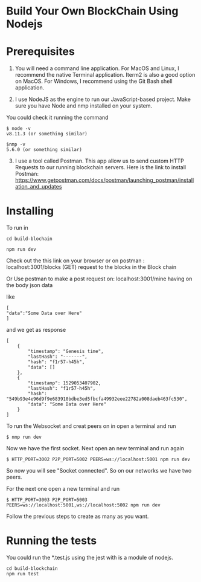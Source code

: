 # Build Your Own BlockChain Using Nodejs

# Prerequisites
1. You will need a command line application. For MacOS and Linux, I recommend the native Terminal application. Iterm2 is also a good option on MacOS. For Windows, I recommend using the Git Bash shell application.

2. I use NodeJS as the engine to run our JavaScript-based project. Make sure you have Node and nmp installed on your system.

You could check it running the command
```
$ node -v
v8.11.3 (or something similar)

$nmp -v
5.6.0 (or something similar)
```
3. I use a tool called Postman. This app allow us to send custom HTTP Requests to our running blockchain servers.
Here is the link to install Postman: https://www.getpostman.com/docs/postman/launching_postman/installation_and_updates

# Installing
To run in

```
cd build-blochain

npm run dev
```
Check out the this link on your browser or on postman : localhost:3001/blocks (GET) request to the blocks in the Block chain

Or Use  postman  to make a post request on: localhost:3001/mine having on the body json data

like

```
[
"data":"Some Data over Here"
]

```

and we get as response

```
[
    {
        "timestamp": "Genesis time",
        "lastHash": "-------",
        "hash": "f1r57-h45h",
        "data": []
    },
    {
        "timestamp": 1529053407902,
        "lastHash": "f1r57-h45h",
        "hash": "549b93e4e96d9f9e683910bdbe3ed5fbcfa49932eee22782a008daeb463fc530",
        "data": "Some Data over Here"
    }
]
```


To run the Websocket and creat peers on in open a terminal and run

```
$ nmp run dev
```
Now we have the first socket. Next open an new terminal and run again

```
$ HTTP_PORT=3002 P2P_PORT=5002 PEERS=ws://localhost:5001 npm run dev
```
So now you will see "Socket connected". So on our networks we have two peers.

For the next one open a new terminal and run

```
$ HTTP_PORT=3003 P2P_PORT=5003 PEERS=ws://localhost:5001,ws://localhost:5002 npm run dev
```

Follow the previous steps to create as many as you want.


# Running the tests

 You could run the *.test.js using the jest with is a module of nodejs.
 ```
 cd build-blockchain
 npm run test
 ```
